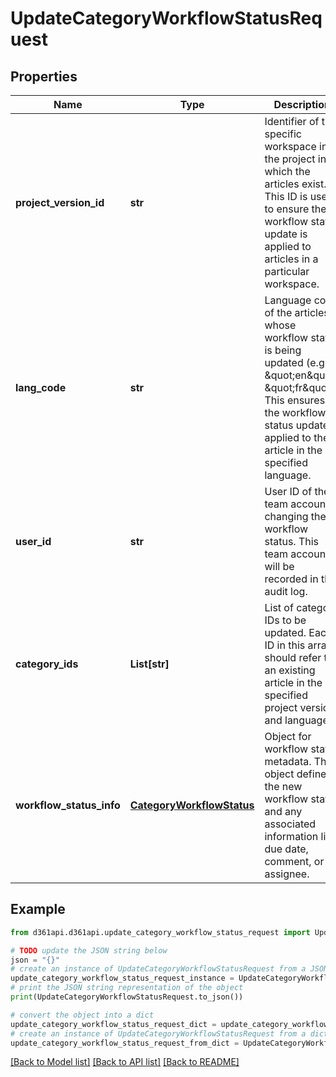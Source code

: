 # UpdateCategoryWorkflowStatusRequest


## Properties

Name | Type | Description | Notes
------------ | ------------- | ------------- | -------------
**project_version_id** | **str** | Identifier of the specific workspace in the project in which the articles exist. This ID is used to ensure the workflow status update is applied to articles in a particular workspace. | 
**lang_code** | **str** | Language code of the articles whose workflow status is being updated (e.g., \&quot;en\&quot;, \&quot;fr\&quot;). This ensures the workflow status update is applied to the article in the specified language. | 
**user_id** | **str** | User ID of the team account changing the workflow status. This team account will be recorded in the audit log. | 
**category_ids** | **List[str]** | List of category IDs to be updated. Each ID in this array should refer to an existing article in the specified project version and language. | 
**workflow_status_info** | [**CategoryWorkflowStatus**](CategoryWorkflowStatus.md) | Object for workflow status metadata. This object defines the new workflow status and any associated information like due date, comment, or assignee. | 

## Example

```python
from d361api.d361api.update_category_workflow_status_request import UpdateCategoryWorkflowStatusRequest

# TODO update the JSON string below
json = "{}"
# create an instance of UpdateCategoryWorkflowStatusRequest from a JSON string
update_category_workflow_status_request_instance = UpdateCategoryWorkflowStatusRequest.from_json(json)
# print the JSON string representation of the object
print(UpdateCategoryWorkflowStatusRequest.to_json())

# convert the object into a dict
update_category_workflow_status_request_dict = update_category_workflow_status_request_instance.to_dict()
# create an instance of UpdateCategoryWorkflowStatusRequest from a dict
update_category_workflow_status_request_from_dict = UpdateCategoryWorkflowStatusRequest.from_dict(update_category_workflow_status_request_dict)
```
[[Back to Model list]](../README.md#documentation-for-models) [[Back to API list]](../README.md#documentation-for-api-endpoints) [[Back to README]](../README.md)


